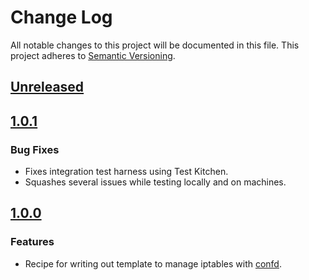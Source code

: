 # Change Log
All notable changes to this project will be documented in this file.
This project adheres to [Semantic Versioning](http://semver.org/).

## [Unreleased]

## [1.0.1]
### Bug Fixes
- Fixes integration test harness using Test Kitchen.
- Squashes several issues while testing locally and on machines.

## [1.0.0]
### Features
- Recipe for writing out template to manage iptables with [confd][0].

[Unreleased]: https://github.com/johnbellone/confd-iptables-cookbook/compare/v1.0.1...HEAD
[1.0.1]: https://github.com/johnbellone/confd-iptables-cookbook/compare/v1.0.1...HEAD
[1.0.0]: https://github.com/johnbellone/confd-iptables-cookbook/compare/v1.0.0...HEAD
[0]: https://github.com/kelseyhightower/confd
[1]: https://github.com/johnbellone/confd-iptables-cookbook
